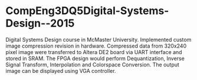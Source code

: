 # CompEng3DQ5Digital-Systems-Design--2015
Digital Systems Design course in McMaster University.
Implemented custom image compression revision in hardware. 
Compressed data from 320x240 pixel image were transferred to Altera DE2 board via UART interface and stored in SRAM. 
The FPGA design would perform Dequantization, Inverse Signal Transform, Interpolation and Colorspace Conversion. 
The output image can be displayed using VGA controller.
